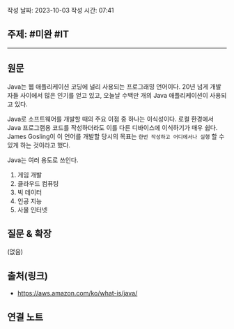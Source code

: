 작성 날짜: 2023-10-03
작성 시간: 07:41

## 주제: #미완 #IT

----
## 원문

Java는 웹 애플리케이션 코딩에 널리 사용되는 프로그래밍 언어이다. 20년 넘게 개발자들 사이에서 많은 인기를 얻고 있고, 오늘날 수백만 개의 Java 애플리케이션이 사용되고 있다. 

Java로 소프트웨어를 개발할 때의 주요 이점 중 하나는 이식성이다. 로컬 환경에서 Java 프로그램용 코드를 작성하더라도 이를 다른 디바이스에 이식하기가 매우 쉽다. James Gosling이 이 언어를 개발할 당시의 목표는 `한번 작성하고 어디에서나 실행` 할 수 있게 하는 것이라고 했다.

Java는 여러 용도로 쓰인다.
1. 게임 개발
2. 클라우드 컴퓨팅
3. 빅 데이터
4. 인공 지능
5. 사물 인터넷



## 질문 & 확장

(없음)

## 출처(링크)
- https://aws.amazon.com/ko/what-is/java/

## 연결 노트










